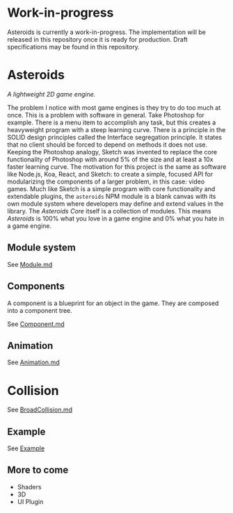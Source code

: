 # Work-in-progress
Asteroids is currently a work-in-progress. The implementation will be released in this repository
once it is ready for production. Draft specifications may be found in this repository.

# Asteroids
_A lightweight 2D game engine._

The problem I notice with most game engines is they try to do too much at once. This is a
problem with software in general. Take Photoshop for example. There is a menu item to accomplish
any task, but this creates a heavyweight program with a steep learning curve. There is a
principle in the SOLID design principles called the Interface segregation principle. It states
that no client should be forced to depend on methods it does not use. Keeping the Photoshop
analogy, Sketch was invented to replace the core functionality of Photoshop with around 5% of the
size and at least a 10x faster learning curve. The motivation for this project is the same
as software like Node.js, Koa, React, and Sketch: to create a simple, focused API for
modularizing the components of a larger problem, in this case: video games. Much like Sketch is
a simple program with core functionality and extendable plugins, the `asteroids` NPM module is
a blank canvas with its own module system where developers may define and extend values in
the library. The _Asteroids Core_ itself is a collection of modules. This means _Asteroids_ is
100% what you love in a game engine and 0% what you hate in a game engine. 

<!-- TODO Working Gif -->

## Module system

See [Module.md](https://github.com/krabbypattified/asteroids/blob/master/Module.md)

## Components

A component is a blueprint for an object in the game. They are composed into a component tree.

See [Component.md](https://github.com/krabbypattified/asteroids/blob/master/Component.md)

## Animation

See [Animation.md](https://github.com/krabbypattified/asteroids/blob/master/Animation.md)

# Collision

See [BroadCollision.md](https://github.com/krabbypattified/asteroids/blob/master/BroadCollision.md)

## Example

See [Example](https://github.com/krabbypattified/asteroids/tree/master/Example)

## More to come

- Shaders
- 3D
- UI Plugin
